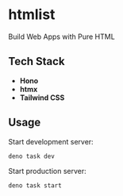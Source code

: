 # htmlist

Build Web Apps with Pure HTML

## Tech Stack

- **Hono**
- **htmx**
- **Tailwind CSS**

## Usage

Start development server:

```bash
deno task dev
```

Start production server:

```bash
deno task start
```
